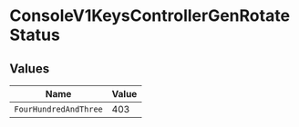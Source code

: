 # ConsoleV1KeysControllerGenRotateStatus


## Values

| Name                  | Value                 |
| --------------------- | --------------------- |
| `FourHundredAndThree` | 403                   |